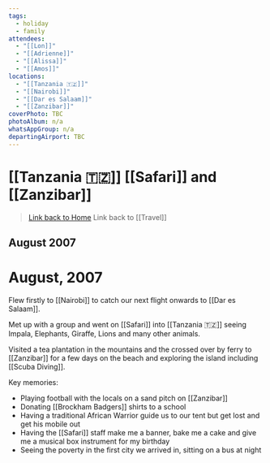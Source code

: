 ```yaml
---
tags:
  - holiday
  - family
attendees:
  - "[[Lon]]"
  - "[[Adrienne]]"
  - "[[Alissa]]"
  - "[[Amos]]"
locations:
  - "[[Tanzania 🇹🇿]]"
  - "[[Nairobi]]"
  - "[[Dar es Salaam]]"
  - "[[Zanzibar]]"
coverPhoto: TBC
photoAlbum: n/a
whatsAppGroup: n/a
departingAirport: TBC
---
```

# [[Tanzania 🇹🇿]] [[Safari]] and [[Zanzibar]]

> [Link back to Home](obsidian://open?vault=Personal%20Notes&file=000%20Index)
> Link back to [[Travel]]

## August 2007

# August, 2007

Flew firstly to [[Nairobi]] to catch our next flight onwards to [[Dar es Salaam]].

Met up with a group and went on [[Safari]] into [[Tanzania 🇹🇿]] seeing Impala, Elephants, Giraffe, Lions and many other animals.

Visited a tea plantation in the mountains and the crossed over by ferry to [[Zanzibar]] for a few days on the beach and exploring the island including [[Scuba Diving]].


Key memories:
- Playing football with the locals on a sand pitch on [[Zanzibar]]
- Donating [[Brockham Badgers]] shirts to a school
- Having a traditional African Warrior guide us to our tent but get lost and get his mobile out
- Having the [[Safari]] staff make me a banner, bake me a cake and give me a musical box instrument for my birthday
- Seeing the poverty in the first city we arrived in, sitting on a bus at night